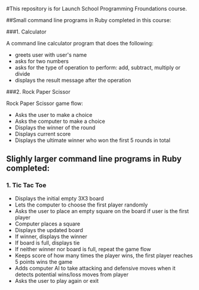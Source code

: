 #This repository is for Launch School Programming Froundations course. 

##Small command line programs in Ruby completed in this course:

###1. Calculator

A command line calculator program that does the following:

- greets user with user's name
- asks for two numbers
- asks for the type of operation to perform: add, subtract, multiply or divide
- displays the result message after the operation

###2. Rock Paper Scissor

Rock Paper Scissor game flow:

- Asks the user to make a choice
- Asks the computer to make a choice
- Displays the winner of the round
- Displays current score
- Displays the ultimate winner who won the first 5 rounds in total


## Slighly larger command line programs in Ruby completed:

### 1. Tic Tac Toe
- Displays the initial empty 3X3 board
- Lets the computer to choose the first player randomly
- Asks the user to place an empty square on the board if user is the first player
- Computer places a square
- Displays the updated board
- If winner, displays the winner
- If board is full, displays tie
- If neither winner nor board is full, repeat the game flow
- Keeps score of how many times the player wins, the first player reaches 5 points wins the game
- Adds computer AI to take attacking and defensive moves when it detects potential wins/loss moves from player
- Asks the user to play again or exit
